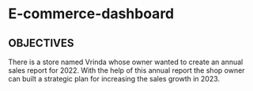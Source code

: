 # E-commerce-dashboard

## OBJECTIVES
There is a store named Vrinda whose owner wanted to create an annual sales report for 2022. With the help of this annual report the shop owner can built a strategic plan for increasing the sales growth in 2023.
